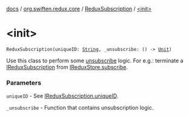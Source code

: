 [docs](../../index.md) / [org.swiften.redux.core](../index.md) / [ReduxSubscription](index.md) / [&lt;init&gt;](./-init-.md)

# &lt;init&gt;

`ReduxSubscription(uniqueID: `[`String`](https://kotlinlang.org/api/latest/jvm/stdlib/kotlin/-string/index.html)`, _unsubscribe: () -> `[`Unit`](https://kotlinlang.org/api/latest/jvm/stdlib/kotlin/-unit/index.html)`)`

Use this class to perform some [unsubscribe](unsubscribe.md) logic. For e.g.: terminate a [IReduxSubscription](../-i-redux-subscription/index.md)
from [IReduxStore.subscribe](../-i-redux-subscriber-provider/subscribe.md).

### Parameters

`uniqueID` - See [IReduxSubscription.uniqueID](../-i-unique-i-d-provider/unique-i-d.md).

`_unsubscribe` - Function that contains unsubscription logic.